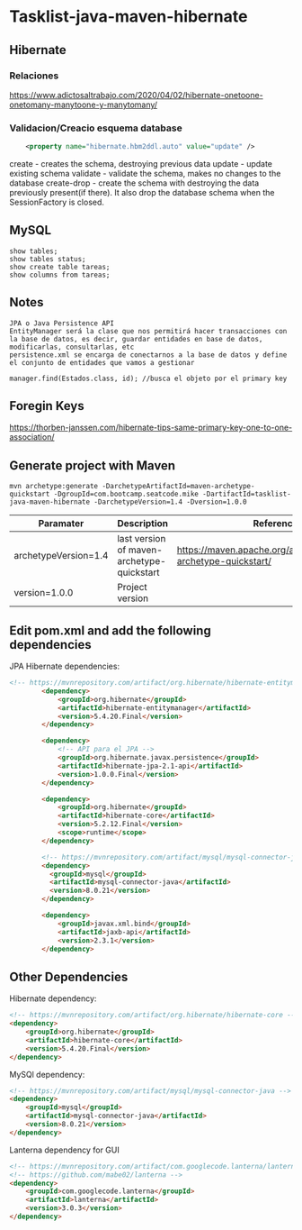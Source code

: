# Tasklist-java-maven-hibernate

## Hibernate

### Relaciones

<https://www.adictosaltrabajo.com/2020/04/02/hibernate-onetoone-onetomany-manytoone-y-manytomany/>

### Validacion/Creacio esquema database
```xml
    <property name="hibernate.hbm2ddl.auto" value="update" />
```
     
create - creates the schema, destroying previous data
update - update existing schema
validate - validate the schema, makes no changes to the database
create-drop -  create the schema with destroying the data previously present(if there). It also drop the database schema when the SessionFactory is closed.


## MySQL

```mysql
show tables;
show tables status;
show create table tareas;
show columns from tareas;

```

## Notes
```code
JPA o Java Persistence API
EntityManager será la clase que nos permitirá hacer transacciones con la base de datos, es decir, guardar entidades en base de datos, modificarlas, consultarlas, etc
persistence.xml se encarga de conectarnos a la base de datos y define el conjunto de entidades que vamos a gestionar

manager.find(Estados.class, id); //busca el objeto por el primary key
```

## Foregin Keys
<https://thorben-janssen.com/hibernate-tips-same-primary-key-one-to-one-association/>

## Generate project with Maven

```code
mvn archetype:generate -DarchetypeArtifactId=maven-archetype-quickstart -DgroupId=com.bootcamp.seatcode.mike -DartifactId=tasklist-java-maven-hibernate -DarchetypeVersion=1.4 -Dversion=1.0.0
```

|       Paramater      |    Description | Reference |
|----------------------|--------------------------------------------|-------------------------------------------------------------------|
| archetypeVersion=1.4 | last version of maven-archetype-quickstart | <https://maven.apache.org/archetypes/maven-archetype-quickstart/> |
| version=1.0.0        | Project version | |

## Edit pom.xml and add the following dependencies

JPA Hibernate dependencies:
```html
<!-- https://mvnrepository.com/artifact/org.hibernate/hibernate-entitymanager -->
        <dependency>
            <groupId>org.hibernate</groupId>
            <artifactId>hibernate-entitymanager</artifactId>
            <version>5.4.20.Final</version>
        </dependency>

        <dependency>
            <!-- API para el JPA -->
            <groupId>org.hibernate.javax.persistence</groupId>
            <artifactId>hibernate-jpa-2.1-api</artifactId>
            <version>1.0.0.Final</version>
        </dependency>

        <dependency>
            <groupId>org.hibernate</groupId>
            <artifactId>hibernate-core</artifactId>
            <version>5.2.12.Final</version>
            <scope>runtime</scope>
        </dependency>

        <!-- https://mvnrepository.com/artifact/mysql/mysql-connector-java -->
        <dependency>
          <groupId>mysql</groupId>
          <artifactId>mysql-connector-java</artifactId>
          <version>8.0.21</version>
        </dependency>

        <dependency>
            <groupId>javax.xml.bind</groupId>
            <artifactId>jaxb-api</artifactId>
            <version>2.3.1</version>
        </dependency>
```


## Other Dependencies

Hibernate dependency:

```html
<!-- https://mvnrepository.com/artifact/org.hibernate/hibernate-core -->
<dependency>
    <groupId>org.hibernate</groupId>
    <artifactId>hibernate-core</artifactId>
    <version>5.4.20.Final</version>
</dependency>

```

MySQl dependency:

```html
<!-- https://mvnrepository.com/artifact/mysql/mysql-connector-java -->
<dependency>
    <groupId>mysql</groupId>
    <artifactId>mysql-connector-java</artifactId>
    <version>8.0.21</version>
</dependency>
```

Lanterna dependency for GUI

```html
<!-- https://mvnrepository.com/artifact/com.googlecode.lanterna/lanterna -->
<!-- https://github.com/mabe02/lanterna -->
<dependency>
    <groupId>com.googlecode.lanterna</groupId>
    <artifactId>lanterna</artifactId>
    <version>3.0.3</version>
</dependency>
```

